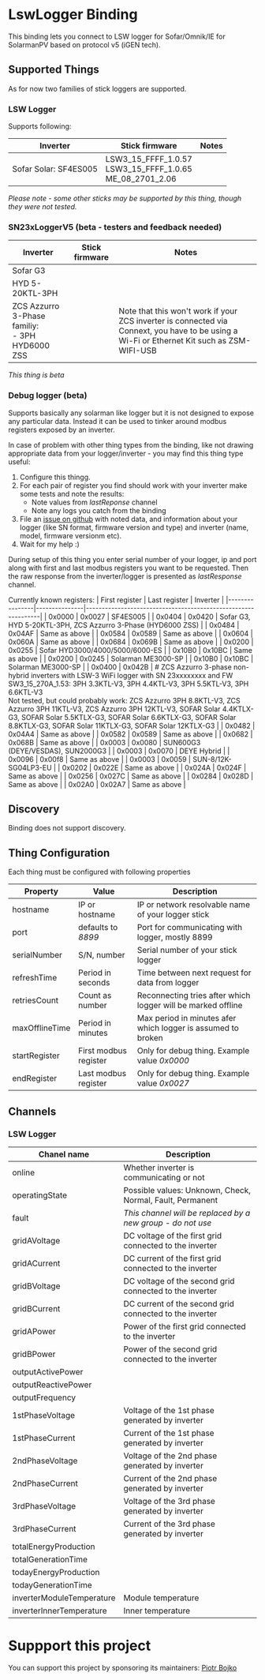 # LswLogger Binding

This binding lets you connect to LSW logger for Sofar/Omnik/IE for SolarmanPV based on protocol v5 (iGEN tech).

## Supported Things

As for now two families of stick loggers are supported.

### LSW Logger

Supports following:

| Inverter | Stick firmware | Notes |
|----------|----------------|-------|
| Sofar Solar: SF4ES005 | LSW3_15_FFFF_1.0.57 <br/> LSW3_15_FFFF_1.0.65 <br/> ME_08_2701_2.06|  |

_Please note - some other sticks may be supported by this thing, though they were not tested._

### SN23xLoggerV5 (beta - testers and feedback needed)

| Inverter | Stick firmware | Notes |
|----------|----------------|-------|
| Sofar G3 | | |
| HYD 5-20KTL-3PH | | |
| ZCS Azzurro 3-Phase familiy:<br/> - 3PH HYD6000 ZSS | | Note that this won't work if your ZCS inverter is connected via Connext, you have to be using a Wi-Fi or Ethernet Kit such as ZSM-WIFI-USB |

_This thing is beta_

### Debug logger (beta)

Supports basically any solarman like logger but it is not designed to expose any particular data. Instead it can be used to tinker around modbus registers exposed by an inverter.

In case of problem with other thing types from the binding, like not drawing appropriate data from your logger/inverter - you may find this thing type useful:

1. Configure this thingg.
2. For each pair of register you find should work with your inverter make some tests and note the results:
    - Note values from *lastReponse* channel
    - Note any logs you catch from the binding
3. File an [issue on github](https://github.com/ptrbojko/openhab-lsw4inverter-binding/issues) with noted data, and information about your logger (like SN format, firmware version and type) and inverter (name, model, firmware versionm etc).
4. Wait for my help :)

During setup of this thing you enter serial number of your logger, ip and port along with first and last modbus registers you want to be requested. Then the raw response from the inverter/logger is presented as _lastResponse_ channel. 

Currently known registers:
| First register | Last register | Inverter                                                      |
|----------------|---------------|---------------------------------------------------------------|
| 0x0000         | 0x0027        | SF4ES005                                                      |
| 0x0404         | 0x0420        | Sofar G3, HYD 5-20KTL-3PH,  ZCS Azzurro 3-Phase (HYD6000 ZSS) |
| 0x0484         | 0x04AF        | Same as above                                                 |
| 0x0584         | 0x0589        | Same as above                                                 |
| 0x0604         | 0x060A        | Same as above                                                 |
| 0x0684         | 0x069B        | Same as above                                                 |
| 0x0200         | 0x0255        | Sofar HYD3000/4000/5000/6000-ES                               |
| 0x10B0         | 0x10BC        | Same as above                                                 |
| 0x0200         | 0x0245        | Solarman ME3000-SP                                            |
| 0x10B0         | 0x10BC        | Solarman ME3000-SP                                            |
| 0x0400         | 0x042B        | # ZCS Azzurro 3-phase non-hybrid inverters with LSW-3 WiFi logger with SN 23xxxxxxxx and FW SW3_15_270A_1.53: 3PH 3.3KTL-V3, 3PH 4.4KTL-V3, 3PH 5.5KTL-V3, 3PH 6.6KTL-V3<br/> Not tested, but could probably work: ZCS Azzurro 3PH 8.8KTL-V3, ZCS Azzurro 3PH 11KTL-V3, ZCS Azzurro 3PH 12KTL-V3, SOFAR Solar 4.4KTLX-G3, SOFAR Solar 5.5KTLX-G3, SOFAR Solar 6.6KTLX-G3, SOFAR Solar 8.8KTLX-G3, SOFAR Solar 11KTLX-G3, SOFAR Solar 12KTLX-G3                   |
| 0x0482         | 0x04A4        | Same as above                                                 |
| 0x0582         | 0x0589        | Same as above                                                 |
| 0x0682         | 0x068B        | Same as above                                                 |
| 0x0003         | 0x0080        | SUN600G3 (DEYE/VESDAS), SUN2000G3                             |
| 0x0003         | 0x0070        | DEYE Hybrid                                                   |
| 0x0096         | 0x00f8        | Same as above                                                 |
| 0x0003         | 0x0059        | SUN-8/12K-SG04LP3-EU                                          |
| 0x0202         | 0x022E        | Same as above                                                 |
| 0x024A         | 0x024F        | Same as above                                                 |
| 0x0256         | 0x027C        | Same as above                                                 |
| 0x0284         | 0x028D        | Same as above                                                 |
| 0x02A0         | 0x02A7        | Same as above                                                 |


## Discovery

Binding does not support discovery.

## Thing Configuration

Each thing must be configured with following properties

| Property       | Value                 | Description                                                  |
|----------------|-----------------------|--------------------------------------------------------------|
| hostname       | IP or hostname        | IP or network resolvable name of your logger stick           |
| port           | defaults to *8899*    | Port for communicating with logger, mostly 8899              |
| serialNumber   | S/N, number           | Serial number of your stick logger                           |
| refreshTime    | Period in seconds     | Time between next request for data from logger               |
| retriesCount   | Count as number       | Reconnecting tries after which logger will be marked offline |
| maxOfflineTime | Period in minutes     | Max period in minutes afer which logger is assumed to broken |
| startRegister  | First modbus register | Only for debug thing. Example value _0x0000_                 |
| endRegister    | Last modbus register  | Only for debug thing. Example value _0x0027_                 |

## Channels

### LSW Logger

| Chanel name | Description |
|-------------|-------------|
| online              | Whether inverter is communicating or not                    |
| operatingState      | Possible values: Unknown, Check, Normal, Fault, Permanent   | 
| fault               | _This channel will be replaced by a new group - do not use_ |
| gridAVoltage        | DC voltage of the first grid connected to the inverter      |
| gridACurrent        | DC current of the first grid connected to the inverter      |
| gridBVoltage        | DC voltage of the second grid connected to the inverter     |
| gridBCurrent        | DC current of the second grid connected to the inverter     |
| gridAPower          | Power of the first grid connected to the inverter           |
| gridBPower          | Power of the second grid connected to the inverter          |
| outputActivePower   |                                                             |
| outputReactivePower |                                                             |
| outputFrequency     |                                                             |
| 1stPhaseVoltage     | Voltage of the 1st phase generated by inverter              |
| 1stPhaseCurrent     | Current of the 1st phase generated by inverter              |
| 2ndPhaseVoltage     | Voltage of the 2nd phase generated by inverter              |
| 2ndPhaseCurrent     | Current of the 2nd phase generated by inverter              |
| 3rdPhaseVoltage     | Voltage of the 3rd phase generated by inverter              |
| 3rdPhaseCurrent     | Current of the 3rd phase generated by inverter              |
| totalEnergyProduction     |                                                       |
| totalGenerationTime       |                                                       |
| todayEnergyProduction     |                                                       |
| todayGenerationTime       |                                                       |
| inverterModuleTemperature | Module temperature                                    |
| inverterInnerTemperature  | Inner temperature                                     |

# Suppport this project

You can support this project by sponsoring its maintainers:
[Piotr Bojko](https://github.com/sponsors/ptrbojko?frequency=one-time)